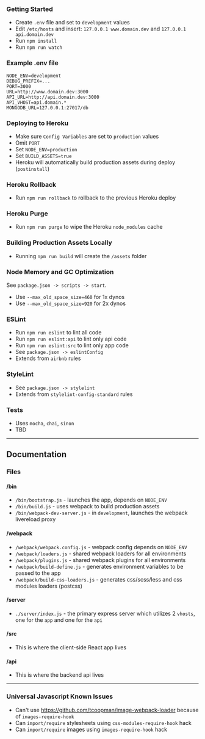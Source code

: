 ### Getting Started

- Create `.env` file and set to `development` values
- Edit `/etc/hosts` and insert: `127.0.0.1 www.domain.dev` and `127.0.0.1 api.domain.dev`
- Run `npm install`
- Run `npm run watch`

### Example .env file

```
NODE_ENV=development
DEBUG_PREFIX=...
PORT=3000
URL=http://www.domain.dev:3000
API_URL=http://api.domain.dev:3000
API_VHOST=api.domain.*
MONGODB_URL=127.0.0.1:27017/db
```

### Deploying to Heroku

- Make sure `Config Variables` are set to `production` values
- Omit `PORT`
- Set `NODE_ENV=production`
- Set `BUILD_ASSETS=true`
- Heroku will automatically build production assets during deploy (`postinstall`)

### Heroku Rollback

- Run `npm run rollback` to rollback to the previous Heroku deploy

### Heroku Purge

- Run `npm run purge` to wipe the Heroku `node_modules` cache

### Building Production Assets Locally

- Running `npm run build` will create the `/assets` folder

### Node Memory and GC Optimization

See `package.json -> scripts -> start`.

- Use `--max_old_space_size=460` for 1x dynos
- Use `--max_old_space_size=920` for 2x dynos

### ESLint

- Run `npm run eslint` to lint all code
- Run `npm run eslint:api` to lint only api code
- Run `npm run eslint:src` to lint only app code
- See `package.json -> eslintConfig`
- Extends from `airbnb` rules

### StyleLint

- See `package.json -> stylelint`
- Extends from `stylelint-config-standard` rules

### Tests

- Uses `mocha`, `chai`, `sinon`
- TBD

---

## Documentation

### Files

#### /bin

- `/bin/bootstrap.js` - launches the app, depends on `NODE_ENV`
- `/bin/build.js` - uses webpack to build production assets
- `/bin/webpack-dev-server.js` - in `development`, launches the webpack livereload proxy

#### /webpack

- `/webpack/webpack.config.js` - webpack config depends on `NODE_ENV`
- `/webpack/loaders.js` - shared webpack loaders for all environments
- `/webpack/plugins.js` - shared webpack plugins for all environments
- `/webpack/build-define.js` - generates environment variables to be passed to the app
- `/webpack/build-css-loaders.js` - generates css/scss/less and css modules loaders (postcss)

#### /server

- `./server/index.js` - the primary express server which utilizes 2 `vhosts`, one for the `app` and one for the `api`

#### /src

- This is where the client-side React app lives

#### /api

- This is where the backend api lives

---

### Universal Javascript Known Issues

- Can't use https://github.com/tcoopman/image-webpack-loader because of `images-require-hook`
- Can `import/require` stylesheets using `css-modules-require-hook` hack
- Can `import/require` images using `images-require-hook` hack
